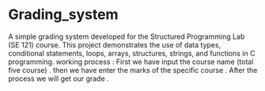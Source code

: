# Grading_system
A simple grading system developed for the Structured Programming Lab (SE 121) course. This project demonstrates the use of data types, conditional statements, loops, arrays, structures, strings, and functions in C programming.
working process :
First we have input the course name (total five course) .
then we have enter the marks of the specific course .
After the process we will get our grade .
